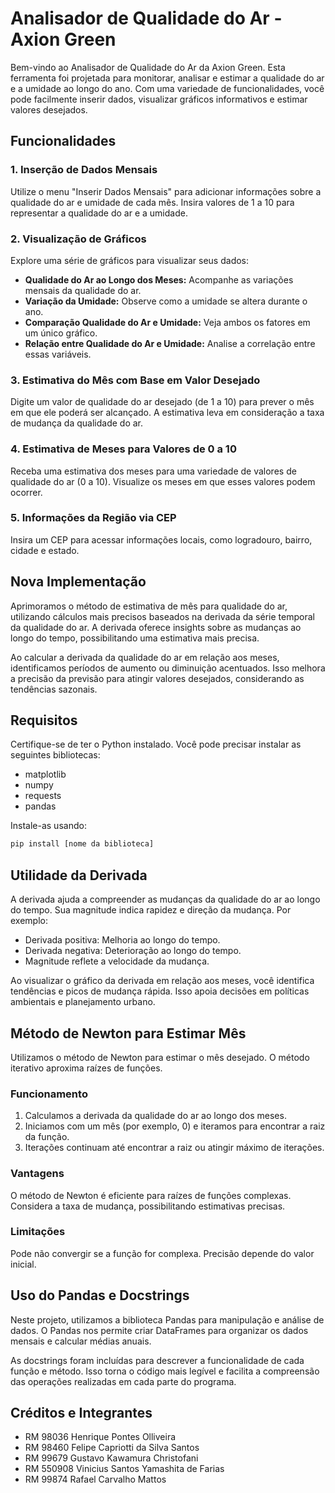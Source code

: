 # Analisador de Qualidade do Ar - Axion Green

Bem-vindo ao Analisador de Qualidade do Ar da Axion Green. Esta ferramenta foi projetada para monitorar, analisar e estimar a qualidade do ar e a umidade ao longo do ano. Com uma variedade de funcionalidades, você pode facilmente inserir dados, visualizar gráficos informativos e estimar valores desejados.

## Funcionalidades

### 1. Inserção de Dados Mensais

Utilize o menu "Inserir Dados Mensais" para adicionar informações sobre a qualidade do ar e umidade de cada mês. Insira valores de 1 a 10 para representar a qualidade do ar e a umidade.

### 2. Visualização de Gráficos

Explore uma série de gráficos para visualizar seus dados:

- **Qualidade do Ar ao Longo dos Meses:** Acompanhe as variações mensais da qualidade do ar.
- **Variação da Umidade:** Observe como a umidade se altera durante o ano.
- **Comparação Qualidade do Ar e Umidade:** Veja ambos os fatores em um único gráfico.
- **Relação entre Qualidade do Ar e Umidade:** Analise a correlação entre essas variáveis.

### 3. Estimativa do Mês com Base em Valor Desejado

Digite um valor de qualidade do ar desejado (de 1 a 10) para prever o mês em que ele poderá ser alcançado. A estimativa leva em consideração a taxa de mudança da qualidade do ar.

### 4. Estimativa de Meses para Valores de 0 a 10

Receba uma estimativa dos meses para uma variedade de valores de qualidade do ar (0 a 10). Visualize os meses em que esses valores podem ocorrer.

### 5. Informações da Região via CEP

Insira um CEP para acessar informações locais, como logradouro, bairro, cidade e estado.

## Nova Implementação

Aprimoramos o método de estimativa de mês para qualidade do ar, utilizando cálculos mais precisos baseados na derivada da série temporal da qualidade do ar. A derivada oferece insights sobre as mudanças ao longo do tempo, possibilitando uma estimativa mais precisa.

Ao calcular a derivada da qualidade do ar em relação aos meses, identificamos períodos de aumento ou diminuição acentuados. Isso melhora a precisão da previsão para atingir valores desejados, considerando as tendências sazonais.

## Requisitos

Certifique-se de ter o Python instalado. Você pode precisar instalar as seguintes bibliotecas:

- matplotlib
- numpy
- requests
- pandas

Instale-as usando:
```bash
pip install [nome da biblioteca]

```


## Utilidade da Derivada

A derivada ajuda a compreender as mudanças da qualidade do ar ao longo do tempo. Sua magnitude indica rapidez e direção da mudança. Por exemplo:

- Derivada positiva: Melhoria ao longo do tempo.
- Derivada negativa: Deterioração ao longo do tempo.
- Magnitude reflete a velocidade da mudança.

Ao visualizar o gráfico da derivada em relação aos meses, você identifica tendências e picos de mudança rápida. Isso apoia decisões em políticas ambientais e planejamento urbano.

## Método de Newton para Estimar Mês

Utilizamos o método de Newton para estimar o mês desejado. O método iterativo aproxima raízes de funções.

### Funcionamento

1. Calculamos a derivada da qualidade do ar ao longo dos meses.
2. Iniciamos com um mês (por exemplo, 0) e iteramos para encontrar a raiz da função.
3. Iterações continuam até encontrar a raiz ou atingir máximo de iterações.

### Vantagens

O método de Newton é eficiente para raízes de funções complexas. Considera a taxa de mudança, possibilitando estimativas precisas.

### Limitações

Pode não convergir se a função for complexa. Precisão depende do valor inicial.

## Uso do Pandas e Docstrings

Neste projeto, utilizamos a biblioteca Pandas para manipulação e análise de dados. O Pandas nos permite criar DataFrames para organizar os dados mensais e calcular médias anuais.

As docstrings foram incluídas para descrever a funcionalidade de cada função e método. Isso torna o código mais legível e facilita a compreensão das operações realizadas em cada parte do programa.

## Créditos e Integrantes

- RM 98036 Henrique Pontes Olliveira
- RM 98460 Felipe Capriotti da Silva Santos
- RM 99679 Gustavo Kawamura Christofani
- RM 550908 Vinicius Santos Yamashita de Farias
- RM 99874 Rafael Carvalho Mattos


